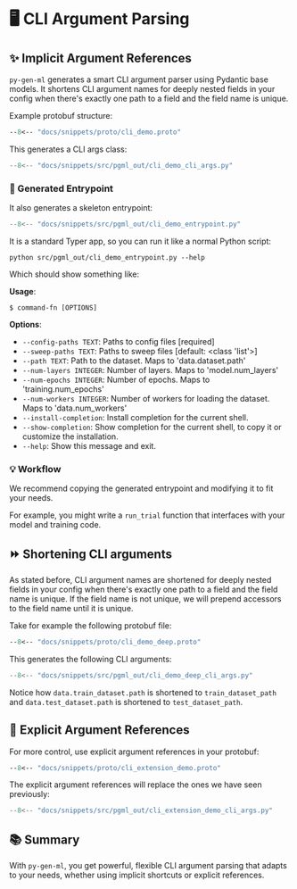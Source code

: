 # 🖥️ CLI Argument Parsing 

## ✨ Implicit Argument References

`py-gen-ml` generates a smart CLI argument parser using Pydantic base models. It shortens CLI argument names for deeply nested fields in your config when there's exactly one path to a field and the field name is unique.

Example protobuf structure:

```protobuf hl_lines="6 10"
--8<-- "docs/snippets/proto/cli_demo.proto"
```

This generates a CLI args class:

```python { .generated-code }
--8<-- "docs/snippets/src/pgml_out/cli_demo_cli_args.py"
```

### 🚪 Generated Entrypoint

It also generates a skeleton entrypoint:

```python { .generated-code }
--8<-- "docs/snippets/src/pgml_out/cli_demo_entrypoint.py"
```

It is a standard Typer app, so you can run it like a normal Python script:

```console
python src/pgml_out/cli_demo_entrypoint.py --help
```

Which should show something like:

**Usage**:

```console
$ command-fn [OPTIONS]
```

**Options**:

* `--config-paths TEXT`: Paths to config files  [required]
* `--sweep-paths TEXT`: Paths to sweep files  [default: <class 'list'>]
* `--path TEXT`: Path to the dataset. Maps to 'data.dataset.path'
* `--num-layers INTEGER`: Number of layers. Maps to 'model.num_layers'
* `--num-epochs INTEGER`: Number of epochs. Maps to 'training.num_epochs'
* `--num-workers INTEGER`: Number of workers for loading the dataset. Maps to 'data.num_workers'
* `--install-completion`: Install completion for the current shell.
* `--show-completion`: Show completion for the current shell, to copy it or customize the installation.
* `--help`: Show this message and exit.

### 💡 Workflow

We recommend copying the generated entrypoint and modifying it to fit your needs.

For example, you might write a `run_trial` function that interfaces with your model and training code.

## ⏩ Shortening CLI arguments

As stated before, CLI argument names are shortened for deeply nested fields in your config when there's exactly one path to a field and the field name is unique. If the field name is not unique, we will prepend accessors to the field name until it is unique. 

Take for example the following protobuf file:

```protobuf
--8<-- "docs/snippets/proto/cli_demo_deep.proto"
```

This generates the following CLI arguments:

```python { .generated-code hl_lines="39-53" } 
--8<-- "docs/snippets/src/pgml_out/cli_demo_deep_cli_args.py"
```

Notice how `data.train_dataset.path` is shortened to `train_dataset_path` and `data.test_dataset.path` is shortened to `test_dataset_path`.

## 🎯 Explicit Argument References

For more control, use explicit argument references in your protobuf:

```protobuf
--8<-- "docs/snippets/proto/cli_extension_demo.proto"
```

The explicit argument references will replace the ones we have seen previously:

```python { .generated-code hl_lines="14-28" }
--8<-- "docs/snippets/src/pgml_out/cli_extension_demo_cli_args.py"
```

## 📚 Summary

With `py-gen-ml`, you get powerful, flexible CLI argument parsing that adapts to your needs, whether using implicit shortcuts or explicit references.